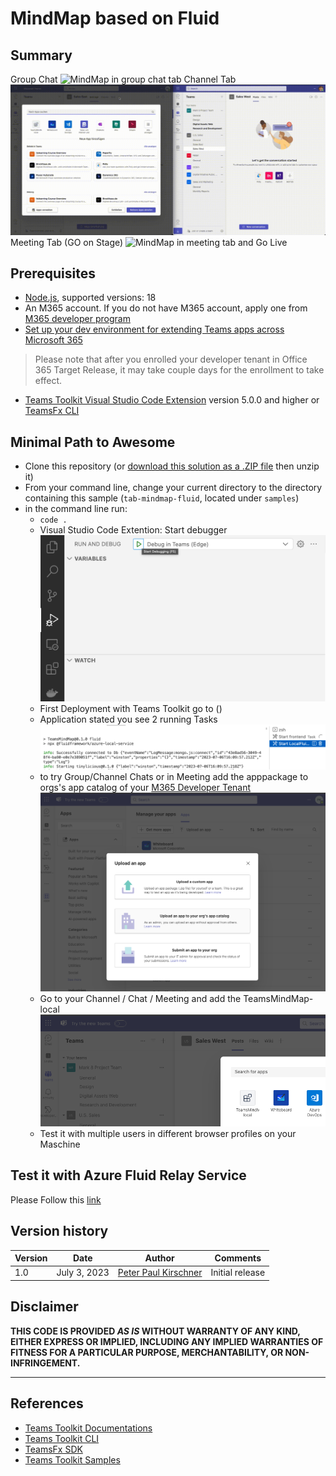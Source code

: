 # MindMap based on Fluid

## Summary

Group Chat
![MindMap in group chat tab](./assets/group_userChat.gif)
Channel Tab
![MindMap in channel tab](./assets/channel.gif)
Meeting Tab (GO on Stage)
![MindMap in meeting tab and Go Live](./assets/meeting_golive.gif)

## Prerequisites

- [Node.js](https://nodejs.org/), supported versions: 18
- An M365 account. If you do not have M365 account, apply one from [M365 developer program](https://developer.microsoft.com/microsoft-365/dev-program)
- [Set up your dev environment for extending Teams apps across Microsoft 365](https://aka.ms/teamsfx-m365-apps-prerequisites)

> Please note that after you enrolled your developer tenant in Office 365 Target Release, it may take couple days for the enrollment to take effect.

- [Teams Toolkit Visual Studio Code Extension](https://aka.ms/teams-toolkit) version 5.0.0 and higher or [TeamsFx CLI](https://aka.ms/teamsfx-cli)

## Minimal Path to Awesome

- Clone this repository (or [download this solution as a .ZIP file](https://pnp.github.io/download-partial/?url=https://github.com/pnp/teams-dev-samples/tree/main/samples/tab-mindmap-fluid) then unzip it)
- From your command line, change your current directory to the directory containing this sample (`tab-mindmap-fluid`, located under `samples`)
- in the command line run:
  - `code .`
  - Visual Studio Code Extention: Start debugger
  ![VScode Start debugger](./assets/install/vscode_startdebugger.png)
  - First Deployment with Teams Toolkit go to ()
  - Application stated you see  2 running Tasks
  ![VScode Start debugger](./assets/install/vscode_taskrunner.png)
  - to try Group/Channel Chats or in Meeting add the apppackage to orgs's app catalog of your [M365 Developer Tenant](https://developer.microsoft.com/en-us/microsoft-365/dev-program)
    ![Upload app to org's app catalog](./assets/install/upload_to_org.png)
  - Go to your Channel / Chat / Meeting and add the TeamsMindMap-local
  ![Add App to a Channel](./assets/install/add_app_channel.png)
  - Test it with multiple users in different browser profiles on your Maschine
  
## Test it with Azure Fluid Relay Service

Please Follow this [link](AZ-FluidRelay.md)


## Version history

Version|Date|Author|Comments
-------|----|----|--------
1.0|July 3, 2023| [Peter Paul Kirschner](https://github.com/petkir) |Initial release

## Disclaimer

**THIS CODE IS PROVIDED *AS IS* WITHOUT WARRANTY OF ANY KIND, EITHER EXPRESS OR IMPLIED, INCLUDING ANY IMPLIED WARRANTIES OF FITNESS FOR A PARTICULAR PURPOSE, MERCHANTABILITY, OR NON-INFRINGEMENT.**

---

## References

- [Teams Toolkit Documentations](https://docs.microsoft.com/microsoftteams/platform/toolkit/teams-toolkit-fundamentals)
- [Teams Toolkit CLI](https://docs.microsoft.com/microsoftteams/platform/toolkit/teamsfx-cli)
- [TeamsFx SDK](https://docs.microsoft.com/microsoftteams/platform/toolkit/teamsfx-sdk)
- [Teams Toolkit Samples](https://github.com/OfficeDev/TeamsFx-Samples)
